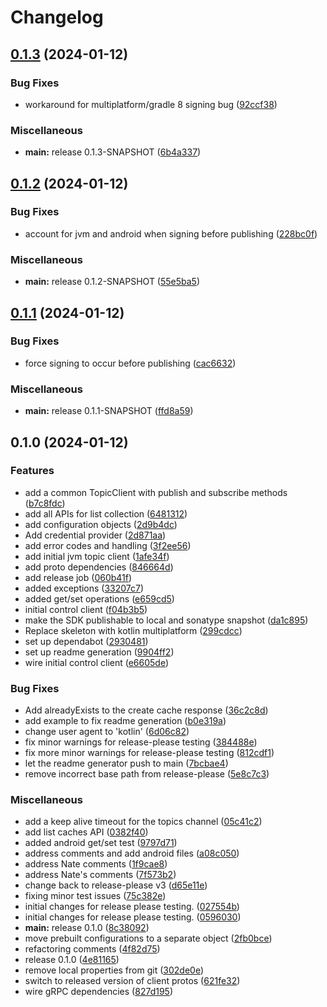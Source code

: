 # Changelog

## [0.1.3](https://github.com/momentohq/client-sdk-kotlin/compare/v0.1.2...v0.1.3) (2024-01-12)


### Bug Fixes

* workaround for multiplatform/gradle 8 signing bug ([92ccf38](https://github.com/momentohq/client-sdk-kotlin/commit/92ccf385be06c2a04df97baacdd108f3ab7f1e58))


### Miscellaneous

* **main:** release 0.1.3-SNAPSHOT ([6b4a337](https://github.com/momentohq/client-sdk-kotlin/commit/6b4a337388b4b4990e6b9f57fb8fc2c2f739156e))

## [0.1.2](https://github.com/momentohq/client-sdk-kotlin/compare/v0.1.1...v0.1.2) (2024-01-12)


### Bug Fixes

* account for jvm and android when signing before publishing ([228bc0f](https://github.com/momentohq/client-sdk-kotlin/commit/228bc0fa038f7486769d3f5ddc55e42711039dc2))


### Miscellaneous

* **main:** release 0.1.2-SNAPSHOT ([55e5ba5](https://github.com/momentohq/client-sdk-kotlin/commit/55e5ba5fd20d3a3cec839b762a1491578907a7ea))

## [0.1.1](https://github.com/momentohq/client-sdk-kotlin/compare/v0.1.0...v0.1.1) (2024-01-12)


### Bug Fixes

* force signing to occur before publishing ([cac6632](https://github.com/momentohq/client-sdk-kotlin/commit/cac6632dbdb1cb46f61319f840fceea038256e8a))


### Miscellaneous

* **main:** release 0.1.1-SNAPSHOT ([ffd8a59](https://github.com/momentohq/client-sdk-kotlin/commit/ffd8a59ded63fa690504ecd797414708493aebc9))

## 0.1.0 (2024-01-12)


### Features

* add a common TopicClient with publish and subscribe methods ([b7c8fdc](https://github.com/momentohq/client-sdk-kotlin/commit/b7c8fdc90d6e79bbeef953e09ba50b95cbc62b03))
* add all APIs for list collection ([6481312](https://github.com/momentohq/client-sdk-kotlin/commit/6481312032d19c0d436a437ebd283601d423c8b1))
* add configuration objects ([2d9b4dc](https://github.com/momentohq/client-sdk-kotlin/commit/2d9b4dc89601190e07ac414f20d73ecd55a0d6da))
* Add credential provider ([2d871aa](https://github.com/momentohq/client-sdk-kotlin/commit/2d871aa75131f52b8f42dac5d5b534bae5907d63))
* add error codes and handling ([3f2ee56](https://github.com/momentohq/client-sdk-kotlin/commit/3f2ee56317c68f503f7a88c10998363acea8b163))
* add initial jvm topic client ([1afe34f](https://github.com/momentohq/client-sdk-kotlin/commit/1afe34f6dd6c75b5522e8daea30f97ecd852f26e))
* add proto dependencies ([846664d](https://github.com/momentohq/client-sdk-kotlin/commit/846664df35b0ac62ae634dd76a68f707658af7b5))
* add release job ([060b41f](https://github.com/momentohq/client-sdk-kotlin/commit/060b41fa46a50547c12a539ec080bfd76f3fa3e3))
* added exceptions ([33207c7](https://github.com/momentohq/client-sdk-kotlin/commit/33207c7db69f38af5eba0c19ffb5027fad94f455))
* added get/set operations ([e659cd5](https://github.com/momentohq/client-sdk-kotlin/commit/e659cd5a476faaadf75a2df4adf9c35a8a9d1de1))
* initial control client ([f04b3b5](https://github.com/momentohq/client-sdk-kotlin/commit/f04b3b55c1b3c10d62a048584c73860a87945479))
* make the SDK publishable to local and sonatype snapshot ([da1c895](https://github.com/momentohq/client-sdk-kotlin/commit/da1c89518843dd82b7f8ae925bf6884221fe6747))
* Replace skeleton with kotlin multiplatform ([299cdcc](https://github.com/momentohq/client-sdk-kotlin/commit/299cdcc8a9f4a5f4c1701fb9778e80f7ca46e809))
* set up dependabot ([2930481](https://github.com/momentohq/client-sdk-kotlin/commit/2930481f7ea55f41a636b7dfeb27cb2d96bee6bf))
* set up readme generation ([9904ff2](https://github.com/momentohq/client-sdk-kotlin/commit/9904ff260fd3d33e3e9ba0e845ce5a6fa6761e4c))
* wire initial control client ([e6605de](https://github.com/momentohq/client-sdk-kotlin/commit/e6605debaf241c98193d6d4f260e0cd7fe1c4f32))


### Bug Fixes

* Add alreadyExists to the create cache response ([36c2c8d](https://github.com/momentohq/client-sdk-kotlin/commit/36c2c8d7916dbe5101f1ee4d2c7ff0e2de346ff4))
* add example to fix readme generation ([b0e319a](https://github.com/momentohq/client-sdk-kotlin/commit/b0e319ae3c49a7ea9fca18b1fc235cdcb92fa4a3))
* change user agent to 'kotlin' ([6d06c82](https://github.com/momentohq/client-sdk-kotlin/commit/6d06c82bb13bb787fe555dbacbcdf6ac8af76102))
* fix minor warnings for release-please testing ([384488e](https://github.com/momentohq/client-sdk-kotlin/commit/384488ebe6b0a6d4f1338ce6dead250175f3690f))
* fix more minor warnings for release-please testing ([812cdf1](https://github.com/momentohq/client-sdk-kotlin/commit/812cdf156d58bb86c94a5aa33a0cbab7a74915f8))
* let the readme generator push to main ([7bcbae4](https://github.com/momentohq/client-sdk-kotlin/commit/7bcbae43a302d35205003a570fef6304d028f0eb))
* remove incorrect base path from release-please ([5e8c7c3](https://github.com/momentohq/client-sdk-kotlin/commit/5e8c7c30ca71460a648036bce4d2c0c1e1b6733b))


### Miscellaneous

* add a keep alive timeout for the topics channel ([05c41c2](https://github.com/momentohq/client-sdk-kotlin/commit/05c41c26d7f884b8021c4e327b27b8a799971a98))
* add list caches API ([0382f40](https://github.com/momentohq/client-sdk-kotlin/commit/0382f40bbb941f56e9609c0c6fe1db469c2d3b4c))
* added android get/set test ([9797d71](https://github.com/momentohq/client-sdk-kotlin/commit/9797d71a00acee34f4c60799ddabf8da776b3ffb))
* address comments and add android files ([a08c050](https://github.com/momentohq/client-sdk-kotlin/commit/a08c0501cd8c1465f7ae722de690a05f7213b39d))
* address Nate comments ([1f9cae8](https://github.com/momentohq/client-sdk-kotlin/commit/1f9cae826d3bf2be0499632bb0d35dfc0e31ab7f))
* address Nate's comments ([7f573b2](https://github.com/momentohq/client-sdk-kotlin/commit/7f573b2d03173e0708d5d08fe484cdc53531ab83))
* change back to release-please v3 ([d65e11e](https://github.com/momentohq/client-sdk-kotlin/commit/d65e11e619f3fac07f002fd680760fd12f20be70))
* fixing minor test issues ([75c382e](https://github.com/momentohq/client-sdk-kotlin/commit/75c382e506f1ecf7c08d3cd04ca659ca375652f3))
* initial changes for release please testing. ([027554b](https://github.com/momentohq/client-sdk-kotlin/commit/027554b17b295d57679a44798e2203f77f7c4b8e))
* initial changes for release please testing. ([0596030](https://github.com/momentohq/client-sdk-kotlin/commit/05960306a02498b5ece70629a9eb86a04391faad))
* **main:** release 0.1.0 ([8c38092](https://github.com/momentohq/client-sdk-kotlin/commit/8c380924df8f09361a652705d3804bf9aab933ba))
* move prebuilt configurations to a separate object ([2fb0bce](https://github.com/momentohq/client-sdk-kotlin/commit/2fb0bce50299b5a41493ac996c2836cf36b3ea13))
* refactoring comments ([4f82d75](https://github.com/momentohq/client-sdk-kotlin/commit/4f82d75dc387d157be123b4339cdd908e83ba279))
* release 0.1.0 ([4e81165](https://github.com/momentohq/client-sdk-kotlin/commit/4e81165629ffcf662ec62da39cd902ff574842fc))
* remove local properties from git ([302de0e](https://github.com/momentohq/client-sdk-kotlin/commit/302de0e5e721e2a247aca0a42d3c836628fb1d60))
* switch to released version of client protos ([621fe32](https://github.com/momentohq/client-sdk-kotlin/commit/621fe32a6ee4423b0dca3d7d6b828fbcb4418b0f))
* wire gRPC dependencies ([827d195](https://github.com/momentohq/client-sdk-kotlin/commit/827d1952717a42ce5d32fff336b25cb102afd5eb))
